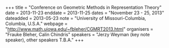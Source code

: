 +++
title = "Conference on Geometric Methods in Representation Theory"
date = 2013-11-23
enddate = 2013-11-25
dates = "November 23 - 25, 2013"
dateadded = 2013-05-23
note = "University of Missouri-Columbia, Columbia, U.S.A."
webpage = "http://www.math.uiowa.edu/~fbleher/CGMRT2013.html"
organisers = "Frauke Bleher, Calin Chindris"
speakers = "Jerzy Weyman (key note speaker), other speakers T.B.A."
+++
